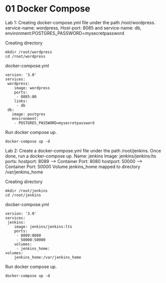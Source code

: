 # 01 Docker Compose

Lab 1: Creating docker-compose.yml file under the path /root/wordpress. service-name: wordpress, Host-port: 8085 and service-name: db, environment:POSTGRES_PASSWORD=mysecretpassword

Creating directory
```
mkdir /root/wordpress
cd /root/wordpress
```
docker-compose.yml
```
version: '3.0'
services:
 wordpress:
    image: wordpress
    ports:
     - 8085:80
    links:
     - db
 db:
   image: postgres
   environment:
    - POSTGRES_PASSWORD=mysecretpassword
```
Run docker compose up.
```
docker-compose up -d
```
Lab 2: Create a docker-compose.yml file under the path /root/jenkins. Once done, run a docker-compose up. Name: jenkins Image: jenkins/jenkins:lts ports: hostport: 8089 --> Container Port: 8080 hostport: 50000 --> Container Port: 50000
Volume jenkins_home mapped to directory /var/jenkins_home

Creating directory
```
mkdir /root/jenkins
cd /root/jenkins
```
docker-compose.yml
```
version: '3.0'
services:
 jenkins:
    image: jenkins/jenkins:lts
    ports:
     - 8089:8080
     - 50000:50000
    volumes:
     - jenkins_home: 
volumes:
    jenkins_home:/var/jenkins_home
```
Run docker compose up.
```
docker-compose up -d
```